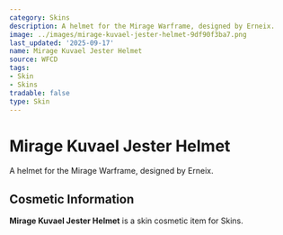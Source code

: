```yaml
---
category: Skins
description: A helmet for the Mirage Warframe, designed by Erneix.
image: ../images/mirage-kuvael-jester-helmet-9df90f3ba7.png
last_updated: '2025-09-17'
name: Mirage Kuvael Jester Helmet
source: WFCD
tags:
- Skin
- Skins
tradable: false
type: Skin
---
```


# Mirage Kuvael Jester Helmet

A helmet for the Mirage Warframe, designed by Erneix.

## Cosmetic Information

**Mirage Kuvael Jester Helmet** is a skin cosmetic item for Skins.

